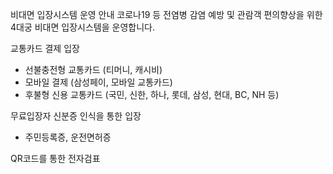 비대면 입장시스템 운영 안내
코로나19 등 전염병 감염 예방 및 관람객 편의향상을 위한 4대궁 비대면 입장시스템을 운영합니다.

교통카드 결제 입장
- 선불충전형 교통카드 (티머니, 캐시비)
- 모바일 결제 (삼성페이, 모바일 교통카드)
- 후불형 신용 교통카드 (국민, 신한, 하나, 롯데, 삼성, 현대, BC, NH 등)

무료입장자 신분증 인식을 통한 입장
- 주민등록증, 운전면허증

QR코드를 통한 전자검표
